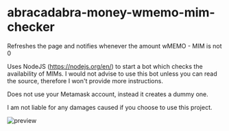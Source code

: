 # abracadabra-money-wmemo-mim-checker
Refreshes the page and notifies whenever the amount wMEMO - MIM is not 0

Uses NodeJS (https://nodejs.org/en/) to start a bot which checks the availability of MIMs.
I would not advise to use this bot unless you can read the source, therefore I won't provide more instructions.

Does not use your Metamask account, instead it creates a dummy one.

I am not liable for any damages caused if you choose to use this project.


![preview](https://i.imgur.com/V462i52.png)
